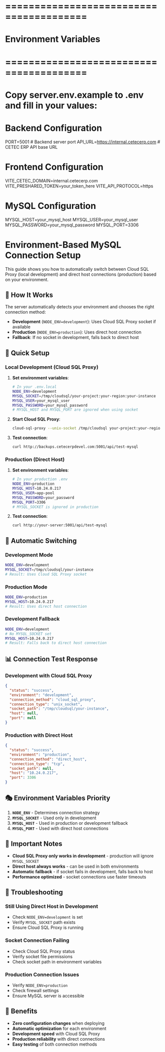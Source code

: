 # ========================================
# Environment Variables
# ========================================
# Copy server.env.example to .env and fill in your values:

# Backend Configuration
PORT=5001                    # Backend server port
API_URL=https://internal.cetecerp.com  # CETEC ERP API base URL

# Frontend Configuration  
VITE_CETEC_DOMAIN=internal.cetecerp.com
VITE_PRESHARED_TOKEN=your_token_here
VITE_API_PROTOCOL=https

# MySQL Configuration
MYSQL_HOST=your_mysql_host
MYSQL_USER=your_mysql_user  
MYSQL_PASSWORD=your_mysql_password
MYSQL_PORT=3306

# Environment-Based MySQL Connection Setup

This guide shows you how to automatically switch between Cloud SQL Proxy (local development) and direct host connections (production) based on your environment.

## 🎯 **How It Works**

The server automatically detects your environment and chooses the right connection method:

- **Development** (`NODE_ENV=development`): Uses Cloud SQL Proxy socket if available
- **Production** (`NODE_ENV=production`): Uses direct host connection
- **Fallback**: If no socket in development, falls back to direct host

## 🚀 **Quick Setup**

### **Local Development (Cloud SQL Proxy)**

1. **Set environment variables**:
   ```bash
   # In your .env.local
   NODE_ENV=development
   MYSQL_SOCKET=/tmp/cloudsql/your-project:your-region:your-instance
   MYSQL_USER=your_mysql_user
   MYSQL_PASSWORD=your_mysql_password
   # MYSQL_HOST and MYSQL_PORT are ignored when using socket
   ```

2. **Start Cloud SQL Proxy**:
   ```bash
   cloud-sql-proxy --unix-socket /tmp/cloudsql your-project:your-region:your-instance
   ```

3. **Test connection**:
   ```bash
   curl http://backups.cetecerpdevel.com:5001/api/test-mysql
   ```

### **Production (Direct Host)**

1. **Set environment variables**:
   ```bash
   # In your production .env
   NODE_ENV=production
   MYSQL_HOST=10.24.0.217
   MYSQL_USER=app-pool
   MYSQL_PASSWORD=your_password
   MYSQL_PORT=3306
   # MYSQL_SOCKET is ignored in production
   ```

2. **Test connection**:
   ```bash
   curl http://your-server:5001/api/test-mysql
   ```

## 🔄 **Automatic Switching**

### **Development Mode**
```bash
NODE_ENV=development
MYSQL_SOCKET=/tmp/cloudsql/your-instance
# Result: Uses Cloud SQL Proxy socket
```

### **Production Mode**
```bash
NODE_ENV=production
MYSQL_HOST=10.24.0.217
# Result: Uses direct host connection
```

### **Development Fallback**
```bash
NODE_ENV=development
# No MYSQL_SOCKET set
MYSQL_HOST=10.24.0.217
# Result: Falls back to direct host connection
```

## 📊 **Connection Test Response**

### **Development with Cloud SQL Proxy**
```json
{
  "status": "success",
  "environment": "development",
  "connection_method": "cloud_sql_proxy",
  "connection_type": "unix_socket",
  "socket_path": "/tmp/cloudsql/your-instance",
  "host": null,
  "port": null
}
```

### **Production with Direct Host**
```json
{
  "status": "success",
  "environment": "production",
  "connection_method": "direct_host",
  "connection_type": "tcp",
  "socket_path": null,
  "host": "10.24.0.217",
  "port": 3306
}
```

## 🎭 **Environment Variables Priority**

1. **`NODE_ENV`** - Determines connection strategy
2. **`MYSQL_SOCKET`** - Used only in development
3. **`MYSQL_HOST`** - Used in production or development fallback
4. **`MYSQL_PORT`** - Used with direct host connections

## 🚨 **Important Notes**

- **Cloud SQL Proxy only works in development** - production will ignore `MYSQL_SOCKET`
- **Direct host always works** - can be used in both environments
- **Automatic fallback** - if socket fails in development, falls back to host
- **Performance optimized** - socket connections use faster timeouts

## 🔧 **Troubleshooting**

### **Still Using Direct Host in Development**
- Check `NODE_ENV=development` is set
- Verify `MYSQL_SOCKET` path exists
- Ensure Cloud SQL Proxy is running

### **Socket Connection Failing**
- Check Cloud SQL Proxy status
- Verify socket file permissions
- Check socket path in environment variables

### **Production Connection Issues**
- Verify `NODE_ENV=production`
- Check firewall settings
- Ensure MySQL server is accessible

## 🎯 **Benefits**

- **Zero configuration changes** when deploying
- **Automatic optimization** for each environment
- **Development speed** with Cloud SQL Proxy
- **Production reliability** with direct connections
- **Easy testing** of both connection methods
